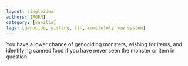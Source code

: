 ```yaml
---
layout: singleidea
authors: [RGRN]
category: [vanilla]
tags: [genocide, wishing, tin, completely new system]
---
```

You have a lower chance of genociding monsters, wishing for items, and identifying canned food if you have never seen the monster or item in question.
